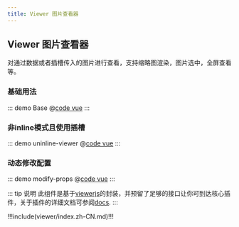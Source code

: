 ```yaml
---
title: Viewer 图片查看器
---
```

## Viewer 图片查看器

对通过数据或者插槽传入的图片进行查看，支持缩略图渲染，图片选中，全屏查看等。

### 基础用法

::: demo Base
@[code vue](@demo/viewer/Base.vue)
:::

### 非inline模式且使用插槽

::: demo uninline-viewer
@[code vue](@demo/viewer/uninline-viewer.vue)
:::

### 动态修改配置

::: demo modify-props
@[code vue](@demo/viewer/modify-props.vue)
:::

::: tip 说明
此组件是基于[viewerjs](https://www.npmjs.com/package/viewerjs)的封装，并预留了足够的接口让你可到达核心插件，关于插件的详细文档可参阅[docs](https://fengyuanchen.github.io/viewerjs/).
:::


!!!include(viewer/index.zh-CN.md)!!!